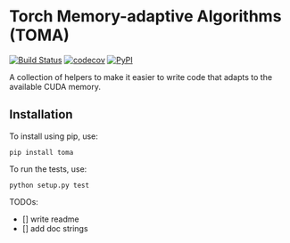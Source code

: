 # Torch Memory-adaptive Algorithms (TOMA)

[![Build Status](https://www.travis-ci.com/BlackHC/implicit_lambda.svg?branch=master)](https://www.travis-ci.com/BlackHC/implicit_lambda) [![codecov](https://codecov.io/gh/BlackHC/implicit_lambda/branch/master/graph/badge.svg)](https://codecov.io/gh/BlackHC/implicit_lambda) [![PyPI](https://img.shields.io/badge/PyPI-implicit_lambda-blue.svg)](https://pypi.python.org/pypi/implicit_lambda/)

A collection of helpers to make it easier to write code that adapts to the available CUDA memory.

## Installation

To install using pip, use:

```
pip install toma
```

To run the tests, use:

```
python setup.py test
```



TODOs:
* [] write readme
* [] add doc strings